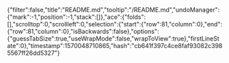 {"filter":false,"title":"README.md","tooltip":"/README.md","undoManager":{"mark":-1,"position":-1,"stack":[]},"ace":{"folds":[],"scrolltop":0,"scrollleft":0,"selection":{"start":{"row":81,"column":0},"end":{"row":81,"column":0},"isBackwards":false},"options":{"guessTabSize":true,"useWrapMode":false,"wrapToView":true},"firstLineState":0},"timestamp":1570048710865,"hash":"cb641f397c4ce8faf93082c3985567ff26dd5327"}